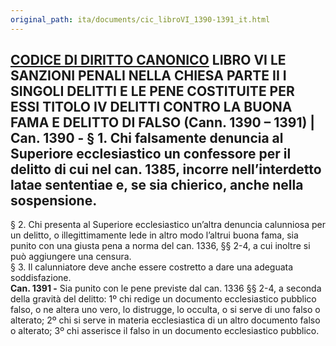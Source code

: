 ```yaml
---
original_path: ita/documents/cic_libroVI_1390-1391_it.html
---
```


**[CODICE DI DIRITTO CANONICO](../../cic_index_it.html)** LIBRO VI **LE SANZIONI PENALI NELLA CHIESA** PARTE II I SINGOLI DELITTI E LE PENE COSTITUITE PER ESSI TITOLO IV **DELITTI CONTRO LA BUONA FAMA E DELITTO DI FALSO** (**Cann. 1390 – 1391)** |  **Can. 1390 -** § 1. Chi falsamente denuncia al Superiore ecclesiastico un confessore per il delitto di cui nel can. 1385, incorre nell’interdetto latae sententiae e, se sia chierico, anche nella sospensione.  
---  
§ 2. Chi presenta al Superiore ecclesiastico un’altra denuncia calunniosa per un delitto, o illegittimamente lede in altro modo l’altrui buona fama, sia punito con una giusta pena a norma del can. 1336, §§ 2-4, a cui inoltre si può aggiungere una censura.  
§ 3. Il calunniatore deve anche essere costretto a dare una adeguata soddisfazione.  
**Can. 1391 -** Sia punito con le pene previste dal can. 1336 §§ 2-4, a seconda della gravità del delitto: 1º chi redige un documento ecclesiastico pubblico falso, o ne altera uno vero, lo distrugge, lo occulta, o si serve di uno falso o alterato; 2º chi si serve in materia ecclesiastica di un altro documento falso o alterato; 3º chi asserisce il falso in un documento ecclesiastico pubblico.